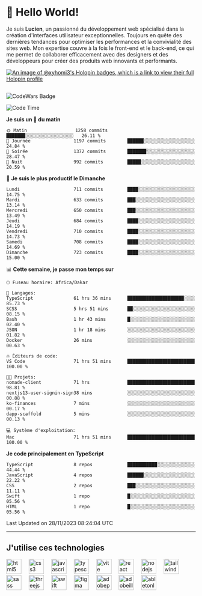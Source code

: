 # 👋 Hello World!

Je suis **Lucien**, un passionné du développement web spécialisé dans la création d'interfaces utilisateur exceptionnelles. Toujours en quête des dernières tendances pour optimiser les performances et la convivialité des sites web. Mon expertise couvre à la fois le front-end et le back-end, ce qui me permet de collaborer efficacement avec des designers et des développeurs pour créer des produits web innovants et performants.

[![An image of @xyhomi3's Holopin badges, which is a link to view their full Holopin profile](https://holopin.me/xyhomi3)](https://holopin.io/@xyhomi3)

##

![CodeWars Badge](https://www.codewars.com/users/xyhomi3/badges/small)

<!--START_SECTION:waka-->
![Code Time](http://img.shields.io/badge/Code%20Time-366%20hrs%2042%20mins-blue)

**Je suis un 🐤 du matin** 

```text
🌞 Matin                  1258 commits        ███████░░░░░░░░░░░░░░░░░░   26.11 % 
🌆 Journée                1197 commits        ██████░░░░░░░░░░░░░░░░░░░   24.84 % 
🌃 Soirée                 1372 commits        ███████░░░░░░░░░░░░░░░░░░   28.47 % 
🌙 Nuit                   992 commits         █████░░░░░░░░░░░░░░░░░░░░   20.59 % 
```
📅 **Je suis le plus productif le Dimanche** 

```text
Lundi                    711 commits         ████░░░░░░░░░░░░░░░░░░░░░   14.75 % 
Mardi                    633 commits         ███░░░░░░░░░░░░░░░░░░░░░░   13.14 % 
Mercredi                 650 commits         ███░░░░░░░░░░░░░░░░░░░░░░   13.49 % 
Jeudi                    684 commits         ████░░░░░░░░░░░░░░░░░░░░░   14.19 % 
Vendredi                 710 commits         ████░░░░░░░░░░░░░░░░░░░░░   14.73 % 
Samedi                   708 commits         ████░░░░░░░░░░░░░░░░░░░░░   14.69 % 
Dimanche                 723 commits         ████░░░░░░░░░░░░░░░░░░░░░   15.00 % 
```


📊 **Cette semaine, je passe mon temps sur** 

```text
🕑︎ Fuseau horaire: Africa/Dakar

💬 Langages: 
TypeScript               61 hrs 36 mins      █████████████████████░░░░   85.73 % 
SCSS                     5 hrs 51 mins       ██░░░░░░░░░░░░░░░░░░░░░░░   08.15 % 
Bash                     1 hr 43 mins        █░░░░░░░░░░░░░░░░░░░░░░░░   02.40 % 
JSON                     1 hr 18 mins        ░░░░░░░░░░░░░░░░░░░░░░░░░   01.82 % 
Docker                   26 mins             ░░░░░░░░░░░░░░░░░░░░░░░░░   00.63 % 

🔥 Éditeurs de code: 
VS Code                  71 hrs 51 mins      █████████████████████████   100.00 % 

🐱‍💻 Projets: 
nomade-client            71 hrs              █████████████████████████   98.81 % 
nextjs13-user-signin-sign38 mins             ░░░░░░░░░░░░░░░░░░░░░░░░░   00.88 % 
ko-finances              7 mins              ░░░░░░░░░░░░░░░░░░░░░░░░░   00.17 % 
dapp-scaffold            5 mins              ░░░░░░░░░░░░░░░░░░░░░░░░░   00.13 % 

💻 Système d'exploitation: 
Mac                      71 hrs 51 mins      █████████████████████████   100.00 % 
```

**Je code principalement en TypeScript** 

```text
TypeScript               8 repos             ███████████░░░░░░░░░░░░░░   44.44 % 
JavaScript               4 repos             ██████░░░░░░░░░░░░░░░░░░░   22.22 % 
CSS                      2 repos             ███░░░░░░░░░░░░░░░░░░░░░░   11.11 % 
Swift                    1 repo              █░░░░░░░░░░░░░░░░░░░░░░░░   05.56 % 
HTML                     1 repo              █░░░░░░░░░░░░░░░░░░░░░░░░   05.56 % 
```




 Last Updated on 28/11/2023 08:24:04 UTC
<!--END_SECTION:waka-->
---

## J'utilise ces technologies

<div align="left">
  <img src="https://skillicons.dev/icons?i=html" height="40" alt="html5 logo"  />
  <img width="12" />
  <img src="https://skillicons.dev/icons?i=css" height="40" alt="css3 logo"  />
  <img width="12" />
  <img src="https://skillicons.dev/icons?i=js" height="40" alt="javascript logo"  />
  <img width="12" />
  <img src="https://skillicons.dev/icons?i=ts" height="40" alt="typescript logo"  />
  <img width="12" />
  <img src="https://skillicons.dev/icons?i=vite" height="40" alt="vite logo"  />
  <img width="12" />
  <img src="https://skillicons.dev/icons?i=react" height="40" alt="react logo"  />
  <img width="12" />
  <img src="https://cdn.jsdelivr.net/gh/devicons/devicon/icons/nodejs/nodejs-original.svg" height="40" alt="nodejs logo"  />
  <img width="12" />
  <img src="https://skillicons.dev/icons?i=tailwind" height="40" alt="tailwindcss logo"  />
  <img width="12" />
  <img src="https://skillicons.dev/icons?i=sass" height="40" alt="sass logo"  />
  <img width="12" />
  <img src="https://skillicons.dev/icons?i=threejs" height="40" alt="threejs logo"  />
  <img width="12" />
  <img src="https://skillicons.dev/icons?i=swift" height="40" alt="swift logo"  />
  <img width="12" />
  <img src="https://skillicons.dev/icons?i=figma" height="40" alt="figma logo"  />
  <img width="12" />
  <img src="https://skillicons.dev/icons?i=ps" height="40" alt="adobephotoshop logo"  />
  <img width="12" />
  <img src="https://skillicons.dev/icons?i=ai" height="40" alt="adobeillustrator logo"  />
  <img width="12" />
  <img src="https://skillicons.dev/icons?i=ableton" height="40" alt="abletonlive logo"  />
</div>



